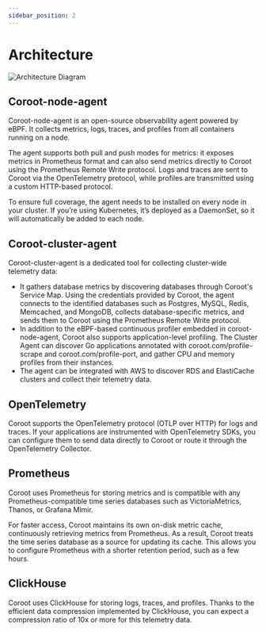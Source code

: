```yaml
---
sidebar_position: 2
---
```


# Architecture
![Architecture Diagram](/img/docs/architecture.svg)

## Coroot-node-agent

Coroot-node-agent is an open-source observability agent powered by eBPF. It collects metrics, logs, traces, and profiles from all containers running on a node.

The agent supports both pull and push modes for metrics: it exposes metrics in Prometheus format and can also send metrics directly to Coroot using the Prometheus Remote Write protocol. 
Logs and traces are sent to Coroot via the OpenTelemetry protocol, while profiles are transmitted using a custom HTTP-based protocol.

To ensure full coverage, the agent needs to be installed on every node in your cluster. 
If you’re using Kubernetes, it’s deployed as a DaemonSet, so it will automatically be added to each node.

## Coroot-cluster-agent

Coroot-cluster-agent is a dedicated tool for collecting cluster-wide telemetry data:

* It gathers database metrics by discovering databases through Coroot's Service Map. Using the credentials provided by Coroot, the agent connects to the identified databases such as Postgres, MySQL, Redis, Memcached, and MongoDB, collects database-specific metrics, and sends them to Coroot using the Prometheus Remote Write protocol.
* In addition to the eBPF-based continuous profiler embedded in coroot-node-agent, Coroot also supports application-level profiling. The Cluster Agent can discover Go applications annotated with coroot.com/profile-scrape and coroot.com/profile-port, and gather CPU and memory profiles from their instances.
* The agent can be integrated with AWS to discover RDS and ElastiCache clusters and collect their telemetry data.

## OpenTelemetry

Coroot supports the OpenTelemetry protocol (OTLP over HTTP) for logs and traces. If your applications are instrumented with OpenTelemetry SDKs, 
you can configure them to send data directly to Coroot or route it through the OpenTelemetry Collector.

## Prometheus

Coroot uses Prometheus for storing metrics and is compatible with any Prometheus-compatible time series databases such as VictoriaMetrics, Thanos, or Grafana Mimir.

For faster access, Coroot maintains its own on-disk metric cache, continuously retrieving metrics from Prometheus. 
As a result, Coroot treats the time series database as a source for updating its cache. 
This allows you to configure Prometheus with a shorter retention period, such as a few hours.

## ClickHouse

Coroot uses ClickHouse for storing logs, traces, and profiles. 
Thanks to the efficient data compression implemented by ClickHouse, you can expect a compression ratio of 10x or more for this telemetry data.
